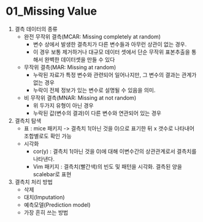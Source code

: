 # 01_Missing Value

1. 결측 데이터의 종류
   - 완전 무작위 결측(MCAR: Missing completely at random)
     - 변수 상에서 발생한 결측치가 다른 변수들과 아무런 상관이 없는 경우. 
     - 이 경우 보통 제거하거나 대규모 데이터 셋에서 단순 무작위 표본추출을 통해서 완벽한 데이터셋을 만들 수 있다
   - 무작위 결측(MAR: Missing at random)
     - 누락된 자료가 특정 변수와 관련되어 일어나지만, 그 변수의 결과는 관계가 없는 경우
     - 누락이 전체 정보가 있는 변수로 설명될 수 있음을 의미.
   - 비 무작위 결측(MNAR: Missing at not random)
     - 위 두가지 유형이 아닌 경우
     - 누락된 값(변수의 결과)이 다른 변수와 연관되어 있는 경우
2. 결측치 탐색
   - 표 : mice 패키지 -> 결측치 1(아닌 것을 0)으로 표기한 뒤 x 갯수로 나타내어 조합별로도 확인 가능
   - 시각화
     - cor(y) : 결측치 1(아닌 것을 0)에 대해 이변수간의 상관관계로서 결측치를 나타낸다.
     - Vim 패키지 : 결측치(빨간색)의 빈도 및 패턴을 시각화. 결측된 양을 scalebar로 표현
3. 결측치 처리 방법
   - 삭제
   - 대치(Imputation)
   - 예측모델(Prediction model)
   - 가장 흔히 쓰는 방법